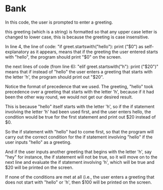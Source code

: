 # Bank

In this code, the user is prompted to enter a greeting.

this greeting (which is a string) is formatted so that any upper case letter is changed to lower case, this is because the greeting is case insensitive.

In line 4, the line of code:
"if greet.startswith("hello"):
    print ("$0")
as self-explanatory as it appears, means that if the greeting the user entered starts with "hello", the program should print "$0" on the screen.

the next lines of code (from line 6):
"elif greet.startswith("h"):
    print ("$20")"
means that if instead of "hello" the user enters a greeting that starts with the letter 'h', the program should print out "$20".

Notice the format of precedence that we used. The greeting, "hello" took precedence over a greeting that starts with the letter 'h', because if it had been the other way round, we would not get our desired result.

This is because "hello" itself starts with the letter 'h', so if the if statement involving the letter 'h' had been used first, and the user enters hello, the condition would be true for the first statement and print out $20 instead of $0.

So the if statement with "hello" had to come first, so that the program will carry out the correct condition for the if statement involving "hello" if the user inputs "hello" as a greeting.

And if the user inputs another greeting that begins with the letter 'h', say "hey" for instance, the if statement will not be true, so it will move on to the next line and evaluate the if statement involving 'h', which will be true and $20 will be printed on the screen.

If none of the conditions are met at all (i.e., the user enters a greeting that does not start with "hello" or 'h', then $100 will be printed on the screen.
